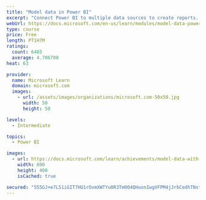 ```yaml
---
title: "Model data in Power BI"
excerpt: "Connect Power BI to multiple data sources to create reports. Define the relationship between your data sources."
webUrl: https://docs.microsoft.com/en-us/learn/modules/model-data-power-bi/
type: course
price: Free
length: PT1H7M
ratings:
  count: 6485
  average: 4.706708
heat: 63

provider:
  name: Microsoft Learn
  domain: microsoft.com
  images:
    - url: /assets/images/organizations/microsoft.com-50x50.jpg
      width: 50
      height: 50

levels:
  - Intermediate

topics:
  - Power BI

images:
  - url: https://docs.microsoft.com/learn/achievements/model-data-with-power-bi-desktop-social.png
    width: 800
    height: 400
    isCached: true

secured: "555GJ+e7LS1iGIT7HU1rOvmXWTYu0R3Tm0O4QHuonIwgVFPM4jJrbCedhTNstCf9+ANdI4fpRpY+Sqphszqv4o+VQhZ3OaOcnJbdYApWd2ZBmPJmCb+NOtWvhywuYr7oT/lirtdDZ13BtNC1HelqIUApgzNxT7bJ/d0B/LjrIQFCxU33ANeFpB+WTNE9vi3wP1nPINysw6fJ89X+pB6nd74s2tF4MM69zE+sJd4blu9+yRqT+6xwVwfb6Jl09cyZJ9sfJu/noy/bB8FSh5gH0KX5YtAFMaSbKwe5BcfOxHj+ybnDJPTgrCMi55xqX79TK9Fr2iSa8c2/qdlr+O22RwClGA9nGGv/W72iBaSmrfpsudf4c2qInGovMcZkOsTQHhpgBzfCUhg42vYvQsmIce/oep1h55GXyxi9zw+yK/I=;HJ8fZSnWDWwJx33vkRzqPw=="
---
```


